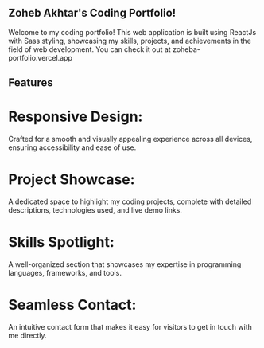 ## Zoheb Akhtar's Coding Portfolio!

Welcome to my coding portfolio! This web application is built using ReactJs with Sass styling, showcasing my skills, projects, and achievements in the field of web development. You can check it out at zoheba-portfolio.vercel.app

## Features

# Responsive Design: 
Crafted for a smooth and visually appealing experience across all devices, ensuring accessibility and ease of use.

# Project Showcase: 
A dedicated space to highlight my coding projects, complete with detailed descriptions, technologies used, and live demo links.

# Skills Spotlight: 
A well-organized section that showcases my expertise in programming languages, frameworks, and tools.

# Seamless Contact: 
An intuitive contact form that makes it easy for visitors to get in touch with me directly.
